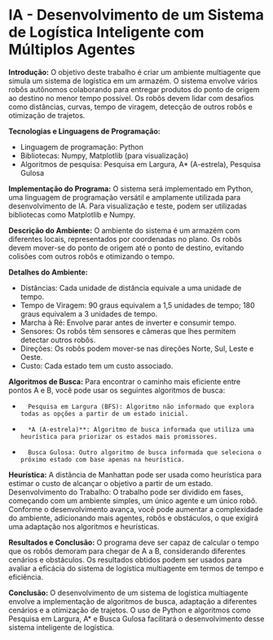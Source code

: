 # IA -  Desenvolvimento de um Sistema de Logística Inteligente com Múltiplos Agentes

**Introdução:**
O objetivo deste trabalho é criar um ambiente multiagente que simula um sistema de logística em um armazém. O sistema envolve vários robôs autônomos colaborando para entregar produtos do ponto de origem ao destino no menor tempo possível. Os robôs devem lidar com desafios como distâncias, curvas, tempo de viragem, detecção de outros robôs e otimização de trajetos.

**Tecnologias e Linguagens de Programação:**
* Linguagem de programação: Python
* Bibliotecas: Numpy, Matplotlib (para visualização)
* Algoritmos de pesquisa: Pesquisa em Largura, A* (A-estrela), Pesquisa Gulosa

**Implementação do Programa:**
O sistema será implementado em Python, uma linguagem de programação versátil e amplamente utilizada para desenvolvimento de IA. Para visualização e teste, podem ser utilizadas bibliotecas como Matplotlib e Numpy.

**Descrição do Ambiente:**
O ambiente do sistema é um armazém com diferentes locais, representados por coordenadas no plano. Os robôs devem mover-se do ponto de origem até o ponto de destino, evitando colisões com outros robôs e otimizando o tempo.

**Detalhes do Ambiente:**
* Distâncias: Cada unidade de distância equivale a uma unidade de tempo.
* Tempo de Viragem: 90 graus equivalem a 1,5 unidades de tempo; 180 graus equivalem a 3 unidades de tempo.
* Marcha à Ré: Envolve parar antes de inverter e consumir tempo.
* Sensores: Os robôs têm sensores e câmeras que lhes permitem detectar outros robôs.
* Direções: Os robôs podem mover-se nas direções Norte, Sul, Leste e Oeste.
* Custo: Cada estado tem um custo associado.

**Algoritmos de Busca:**
Para encontrar o caminho mais eficiente entre pontos A e B, você pode usar os seguintes algoritmos de busca:
* 		Pesquisa em Largura (BFS): Algoritmo não informado que explora todas as opções a partir de um estado inicial.
* 		*A (A-estrela)**: Algoritmo de busca informada que utiliza uma heurística para priorizar os estados mais promissores.
* 		Busca Gulosa: Outro algoritmo de busca informada que seleciona o próximo estado com base apenas na heurística.

**Heurística:**
A distância de Manhattan pode ser usada como heurística para estimar o custo de alcançar o objetivo a partir de um estado.
Desenvolvimento do Trabalho:
O trabalho pode ser dividido em fases, começando com um ambiente simples, um único agente e um único robô. Conforme o desenvolvimento avança, você pode aumentar a complexidade do ambiente, adicionando mais agentes, robôs e obstáculos, o que exigirá uma adaptação nos algoritmos e heurísticas.

**Resultados e Conclusão:**
O programa deve ser capaz de calcular o tempo que os robôs demoram para chegar de A a B, considerando diferentes cenários e obstáculos. Os resultados obtidos podem ser usados para avaliar a eficácia do sistema de logística multiagente em termos de tempo e eficiência.

**Conclusão:**
O desenvolvimento de um sistema de logística multiagente envolve a implementação de algoritmos de busca, adaptação a diferentes cenários e a otimização de trajetos. O uso de Python e algoritmos como Pesquisa em Largura, A* e Busca Gulosa facilitará o desenvolvimento desse sistema inteligente de logística.
